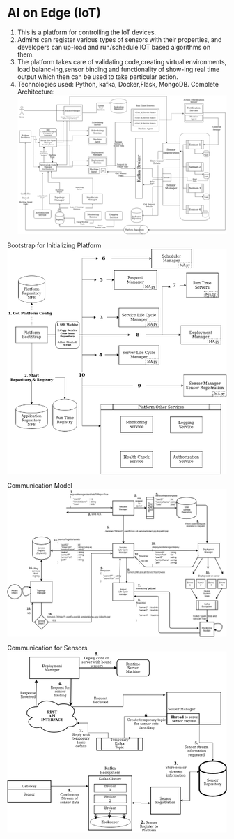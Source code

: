 # AI on Edge (IoT)
1. This is a platform for controlling the IoT devices.
2. Admins can register various types of sensors with their properties, and developers can up-load and run/schedule IOT based algorithms
on them.
3. The platform takes care of validating code,creating virtual environments, load balanc-ing,sensor binding and functionality of show-ing real time output which then can be used to take particular action.
4. Technologies used: Python, kafka, Docker,Flask, MongoDB.
Complete Architecture:
![Big Picture](https://github.com/pratikiiith/IOT-Platform/blob/master/bigpic.png)


Bootstrap for Initializing Platform
![Bootstrap for Initializing Platform](https://github.com/pratikiiith/IOT-Platform/blob/master/Project%20Achitecture/Bootstrap.png)


Communication Model
![Communication Model](https://github.com/pratikiiith/IOT-Platform/blob/master/Project%20Achitecture/Communication.jpeg)


Communication for Sensors
![Communication for Sensors](https://github.com/pratikiiith/IOT-Platform/blob/master/Project%20Achitecture/Communication-Sensors.png)


